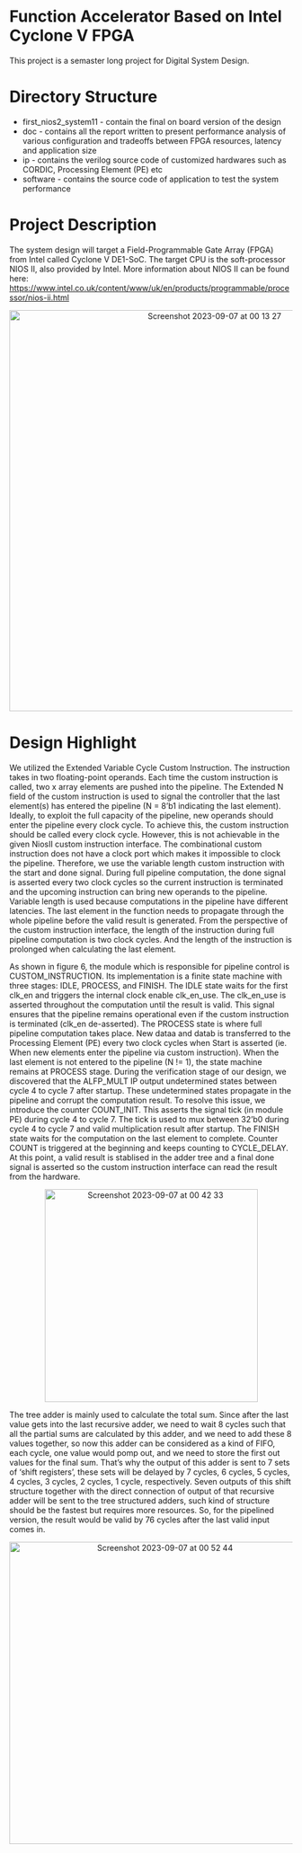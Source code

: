 # Function Accelerator Based on Intel Cyclone V FPGA
This project is a semaster long project for Digital System Design. 
# Directory Structure
* first_nios2_system11 - contain the final on board version of the design
* doc - contains all the report written to present performance analysis of various configuration and tradeoffs between FPGA resources, latency and application size
* ip - contains the verilog source code of customized hardwares such as CORDIC, Processing Element (PE) etc
* software - contains the source code of application to test the system performance

# Project Description
The system design will target a Field-Programmable Gate Array (FPGA) from Intel called Cyclone V DE1-SoC. The target CPU is the soft-processor NIOS II, also provided by Intel. More information about NIOS II can be found here: https://www.intel.co.uk/content/www/uk/en/products/programmable/processor/nios-ii.html

<p align="center">
<img width="714" alt="Screenshot 2023-09-07 at 00 13 27" src="https://github.com/justinhuang666666/Function-Accelerator-Based-on-Intel-Cyclone-V-FPGA/assets/106251510/f15cf58f-97ae-41a7-ae95-a3b2a0535048">
</p>

# Design Highlight
We utilized the Extended Variable Cycle Custom Instruction. The instruction takes in two floating-point operands. Each time the custom instruction is called, two x array elements are pushed into the pipeline. The Extended N field of the custom instruction is used to signal the controller that the last element(s) has entered the pipeline (N = 8’b1 indicating the last element). Ideally, to exploit the full capacity of the pipeline, new operands should enter the pipeline every clock cycle. To achieve this, the custom instruction should be called every clock cycle. However, this is not achievable in the given NiosII custom instruction interface. The combinational custom instruction does not have a clock port which makes it impossible to clock the pipeline. Therefore, we use the variable length custom instruction with the start and done signal. During full pipeline computation, the done signal is asserted every two clock cycles so the current instruction is terminated and the upcoming instruction can bring new operands to the pipeline. Variable length is used because computations in the pipeline have different latencies. The last element in the function needs to propagate through the whole pipeline before the valid result is generated. From the perspective of the custom instruction interface, the length of the instruction during full pipeline computation is two clock cycles. And the length of the instruction is prolonged when calculating the last element.


As shown in figure 6, the module which is responsible for pipeline control is CUSTOM_INSTRUCTION. Its implementation is a finite state machine with three stages: IDLE, PROCESS, and FINISH. The IDLE state waits for the first clk_en and triggers the internal clock enable clk_en_use. The clk_en_use is asserted throughout the computation until the result is valid. This signal ensures that the pipeline remains operational even if the custom instruction is terminated (clk_en de-asserted). The PROCESS state is where full pipeline computation takes place. New dataa and datab is transferred to the Processing Element (PE) every two clock cycles when Start is asserted (ie. When new elements enter the pipeline via custom instruction). When the last element is not entered to the pipeline (N != 1), the state machine remains at PROCESS stage. During the verification stage of our design, we discovered that the ALFP_MULT IP output undetermined states between cycle 4 to cycle 7 after startup. These undetermined states propagate in the pipeline and corrupt the computation result. To resolve this issue, we introduce the counter COUNT_INIT. This asserts the signal tick (in module PE) during cycle 4 to cycle 7. The tick is used to mux between 32’b0 during cycle 4 to cycle 7 and valid multiplication result after startup. The FINISH state waits for the computation on the last element to complete. Counter COUNT is triggered at the beginning and keeps counting to CYCLE_DELAY. At this point, a valid result is stablised in the adder tree and a final done signal is asserted so the custom instruction interface can read the result from the hardware.
<p align="center">
<img width="379" alt="Screenshot 2023-09-07 at 00 42 33" src="https://github.com/justinhuang666666/Function-Accelerator-Based-on-Intel-Cyclone-V-FPGA/assets/106251510/7cd6297c-cb59-4f40-bf8a-6ac8aba4e77c">
</p>

The tree adder is mainly used to calculate the total sum. Since after the last value gets into the last recursive adder, we need to wait 8 cycles such that all the partial sums are calculated by this adder, and we need to add these 8 values together, so now this adder can be considered as a kind of FIFO, each cycle, one value would pomp out, and we need to store the first out values for the final sum. That’s why the output of this adder is sent to 7 sets of ‘shift registers’, these sets will be delayed by 7 cycles, 6 cycles, 5 cycles, 4 cycles, 3 cycles, 2 cycles, 1 cycle, respectively. Seven outputs of this shift structure together with the direct connection of output of that recursive adder will be sent to the tree structured adders, such kind of structure should be the fastest but requires more resources. So, for the pipelined version, the result would be valid by 76 cycles after the last valid input comes in.
<p align="center">
<img width="538" alt="Screenshot 2023-09-07 at 00 52 44" src="https://github.com/justinhuang666666/Function-Accelerator-Based-on-Intel-Cyclone-V-FPGA/assets/106251510/40c3eeda-c88f-482a-bab1-5f87d688acb0">
</p>


